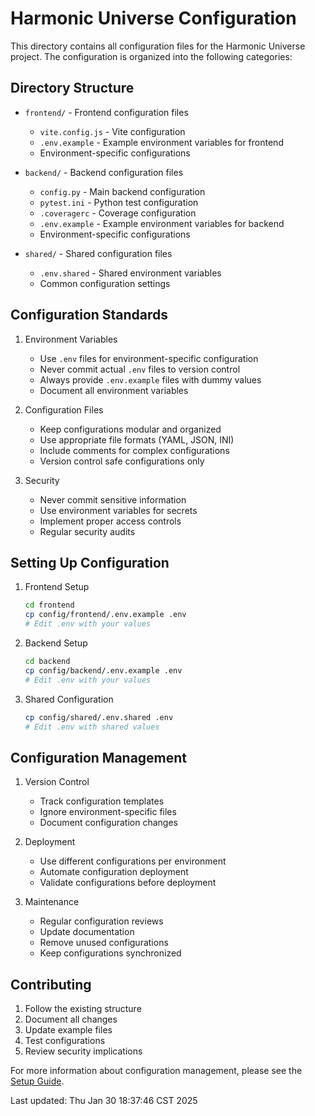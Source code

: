 # Harmonic Universe Configuration

This directory contains all configuration files for the Harmonic Universe project. The configuration is organized into the following categories:

## Directory Structure

- `frontend/` - Frontend configuration files
  - `vite.config.js` - Vite configuration
  - `.env.example` - Example environment variables for frontend
  - Environment-specific configurations

- `backend/` - Backend configuration files
  - `config.py` - Main backend configuration
  - `pytest.ini` - Python test configuration
  - `.coveragerc` - Coverage configuration
  - `.env.example` - Example environment variables for backend
  - Environment-specific configurations

- `shared/` - Shared configuration files
  - `.env.shared` - Shared environment variables
  - Common configuration settings

## Configuration Standards

1. Environment Variables
   - Use `.env` files for environment-specific configuration
   - Never commit actual `.env` files to version control
   - Always provide `.env.example` files with dummy values
   - Document all environment variables

2. Configuration Files
   - Keep configurations modular and organized
   - Use appropriate file formats (YAML, JSON, INI)
   - Include comments for complex configurations
   - Version control safe configurations only

3. Security
   - Never commit sensitive information
   - Use environment variables for secrets
   - Implement proper access controls
   - Regular security audits

## Setting Up Configuration

1. Frontend Setup
   ```bash
   cd frontend
   cp config/frontend/.env.example .env
   # Edit .env with your values
   ```

2. Backend Setup
   ```bash
   cd backend
   cp config/backend/.env.example .env
   # Edit .env with your values
   ```

3. Shared Configuration
   ```bash
   cp config/shared/.env.shared .env
   # Edit .env with shared values
   ```

## Configuration Management

1. Version Control
   - Track configuration templates
   - Ignore environment-specific files
   - Document configuration changes

2. Deployment
   - Use different configurations per environment
   - Automate configuration deployment
   - Validate configurations before deployment

3. Maintenance
   - Regular configuration reviews
   - Update documentation
   - Remove unused configurations
   - Keep configurations synchronized

## Contributing

1. Follow the existing structure
2. Document all changes
3. Update example files
4. Test configurations
5. Review security implications

For more information about configuration management, please see the [Setup Guide](../docs/setup/README.md).

Last updated: Thu Jan 30 18:37:46 CST 2025
